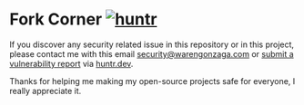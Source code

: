 # Fork Corner [![huntr](https://cdn.huntr.dev/huntr_security_badge_mono.svg)](https://huntr.dev)

If you discover any security related issue in this repository or in this project, please contact me with this email [security@warengonzaga.com](mailto:security@warengonzaga.com) or [submit a vulnerability report](https://huntr.dev/bounties/disclose/) via [huntr.dev](https://huntr.dev).

Thanks for helping me making my open-source projects safe for everyone, I really appreciate it.
